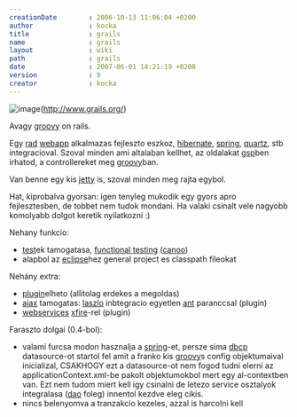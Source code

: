 ```yaml
---
creationDate        : 2006-10-13 11:06:04 +0200 
author              : kocka 
title               : grails 
name                : grails 
layout              : wiki 
path                : grails 
date                : 2007-06-01 14:21:19 +0200 
version             : 9 
creator             : kocka 
---
```

![image](http://www.grails.org/images/grails_logo.jpg)(http://www.grails.org/)

Avagy [groovy](Groovy.html) on rails.

Egy [rad](rad.html) [webapp](webapp.html) alkalmazas fejleszto eszkoz, [hibernate](Hibernate.html), [spring](spring.html), [quartz](quartz.html), stb integracioval. Szoval minden ami altalaban kellhet, az oldalakat [gsp](Missing.html)ben irhatod, a controllereket meg [groovy](Groovy.html)ban.

Van benne egy kis [jetty](jetty.html) is, szoval minden meg rajta egybol.

Hat, kiprobalva gyorsan: igen tenyleg mukodik egy gyors apro fejlesztesben, de tobbet nem tudok mondani. Ha valaki csinalt vele nagyobb komolyabb dolgot keretik nyilatkozni :)

Nehany funkcio:

*   [test](test.html)ek tamogatasa, [functional testing](functional%20testing.html) ([canoo](canoo.html))
*   alapbol az [eclipse](Eclipse.html)hez general project es classpath fileokat

Nehány extra:

*   [plugin](plugin.html)elheto (allitolag erdekes a megoldas)
*   [ajax](ajax.html) tamogatas: [laszlo](Laszlo.html) inbtegracio egyetlen [ant](ant.html) paranccsal (plugin)
*   [webservices](WebServices.html) [xfire](xfire.html)-rel (plugin)

Faraszto dolgai (0.4-bol):

*   valami furcsa modon hasznalja a [spring](spring.html)-et, persze sima [dbcp](DBCP.html) datasource-ot startol fel amit a franko kis [groovy](Groovy.html)s config objektumaival inicializal, CSAKHOGY ezt a datasource-ot nem fogod tudni elerni az applicationContext.xml-be pakolt objektumokbol mert egy al-contextben van. Ezt nem tudom miert kell igy csinalni de letezo service osztalyok integralasa ([dao](DAO.html) foleg) innentol kezdve eleg cikis.
*   nincs belenyomva a tranzakcio kezeles, azzal is harcolni kell


